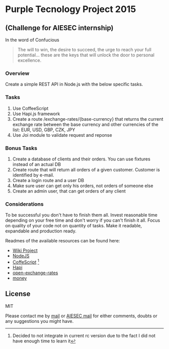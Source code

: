 # Purple Tecnology Project 2015
## (Challenge for AIESEC internship)

In the word of Confucious
> The will to win, the desire to succeed, the urge to reach your full potential... these are the keys that will unlock the door to personal excellence.

### Overview
Create a simple REST API in Node.js with the below specific tasks.

### Tasks
1. Use CoffeeScript
2. Use Hapi.js framework
3. Create a route /exchange-rates/{base-currency} that returns the current exchange rate between the base currency and other currencies of the list: EUR, USD, GBP, CZK, JPY
4. Use Joi module to validate request and reponse 

### Bonus Tasks
1. Create a database of clients and their orders. You can use fixtures instead of an actual DB
2. Create route that will return all orders of a given customer. Customer is identified by e-mail.
3. Create a login route and a user DB
4. Make sure user can get only his orders, not orders of someone else
5. Create an admin user, that can get orders of any client

### Considerations
 To be successful you don't have to finish them all. Invest reasonable time depending on your free time and don't worry if you can't finish it all. Focus on quality of your code not on quantity of tasks. Make it readable, expandable and production ready.

Readmes of the available resources can be found here:

* [Wiki Project](https://github.com/JairAviles/purple-technology-project-2015/wiki)
* [NodeJS](https://nodejs.org/)
* [CoffeScript](http://coffeescript.org/) [^1]
* [Hapi](http://hapijs.com/)
* [open-exchange-rates](https://www.npmjs.com/package/open-exchange-rates)
* [money](https://www.npmjs.com/package/money)

License
----

MIT

Please contact me by [mail](mailto:hi@jairaviles.mx) or [AIESEC mail](mailto:jair.aviles@aiesec.net) for either comments, doubts or any suggestions you might have.

[^1]: Decided to not integrate in current rc version due to the fact I did not have enough time to learn it